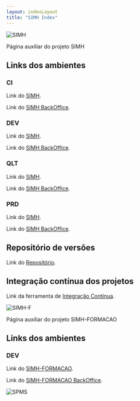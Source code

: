 ```yaml
---
layout: indexLayout
title: "SIMH Index"
---
```

![SIMH](https://simhspms.github.io/SIMH_REPO/img/simhLogo.png)

Página auxiliar do projeto SIMH

## Links dos ambientes

### CI

Link do [SIMH](http://192.168.4.237:8001/SIMH/ "SIMH").

Link do [SIMH BackOffice](http://192.168.4.237:8001/SIMH_BKO/ "SIMH BKO").

### DEV

Link do [SIMH](http://192.168.4.237:7001/SIMH/ "SIMH").

Link do [SIMH BackOffice](http://192.168.4.237:7001/SIMH_BKO/ "SIMH BKO").

### QLT

Link do [SIMH](http://10.202.229.199:7003/SIMH/ "SIMH").

Link do [SIMH BackOffice](http://10.202.229.199:7003/SIMH_BKO/ "SIMH BKO").

### PRD

Link do [SIMH](http://simh.min-saude.pt/SIMH/ "SIMH").

Link do [SIMH BackOffice](http://simh.min-saude.pt/SIMH_BKO/ "SIMH BKO").

## Repositório de versões

Link do [Repositório](http://192.168.4.237:8081/nexus/ "Nexus").

## Integração contínua dos projetos

Link da ferramenta de [Integração Contínua](http://192.168.4.237:8080 "Jenkins").


![SIMH-F](https://simhspms.github.io/SIMHF_REPO/img/simhfLogo.png)

Página auxiliar do projeto SIMH-FORMACAO

## Links dos ambientes

### DEV

Link do [SIMH-FORMACAO](http://192.168.103.138:7001/SIMH_FORMACAO/ "SIMH-FORMACAO").

Link do [SIMH-FORMACAO BackOffice](http://192.168.103.138:7001/SIMH_FORMACAO_BKO/ "SIMH-FORMACAO BKO").



![SPMS](https://simhspms.github.io/SIMH_REPO/img/spmsLogo.png)
